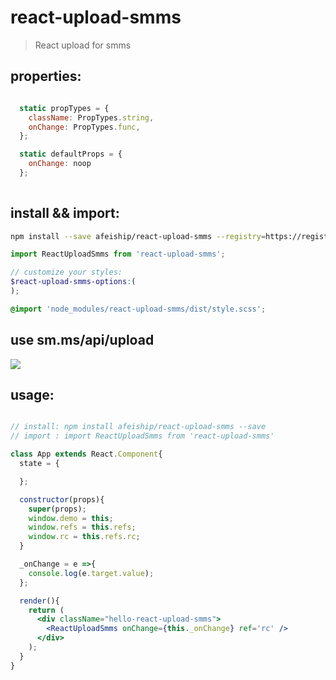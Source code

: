 # react-upload-smms
> React upload for smms

## properties:
```javascript

  static propTypes = {
    className: PropTypes.string,
    onChange: PropTypes.func,
  };

  static defaultProps = {
    onChange: noop
  };
  
```

## install && import:
```bash
npm install --save afeiship/react-upload-smms --registry=https://registry.npm.taobao.org
```

```js
import ReactUploadSmms from 'react-upload-smms';
```

```scss
// customize your styles:
$react-upload-smms-options:(
);

@import 'node_modules/react-upload-smms/dist/style.scss';
```

## use sm.ms/api/upload
![](https://ws3.sinaimg.cn/large/006tNbRwgy1funedleu78j315i11kjxx.jpg)

## usage:
```jsx

// install: npm install afeiship/react-upload-smms --save
// import : import ReactUploadSmms from 'react-upload-smms'

class App extends React.Component{
  state = {

  };

  constructor(props){
    super(props);
    window.demo = this;
    window.refs = this.refs;
    window.rc = this.refs.rc;
  }

  _onChange = e =>{
    console.log(e.target.value);
  };

  render(){
    return (
      <div className="hello-react-upload-smms">
        <ReactUploadSmms onChange={this._onChange} ref='rc' />
      </div>
    );
  }
}

```
